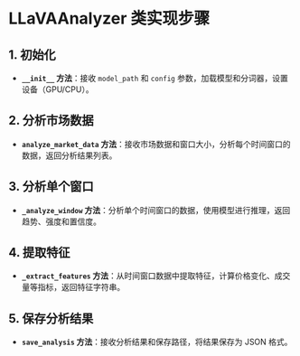 # LLaVAAnalyzer 类实现步骤

## 1. 初始化
- **`__init__` 方法**：接收 `model_path` 和 `config` 参数，加载模型和分词器，设置设备（GPU/CPU）。

## 2. 分析市场数据
- **`analyze_market_data` 方法**：接收市场数据和窗口大小，分析每个时间窗口的数据，返回分析结果列表。

## 3. 分析单个窗口
- **`_analyze_window` 方法**：分析单个时间窗口的数据，使用模型进行推理，返回趋势、强度和置信度。

## 4. 提取特征
- **`_extract_features` 方法**：从时间窗口数据中提取特征，计算价格变化、成交量等指标，返回特征字符串。

## 5. 保存分析结果
- **`save_analysis` 方法**：接收分析结果和保存路径，将结果保存为 JSON 格式。 